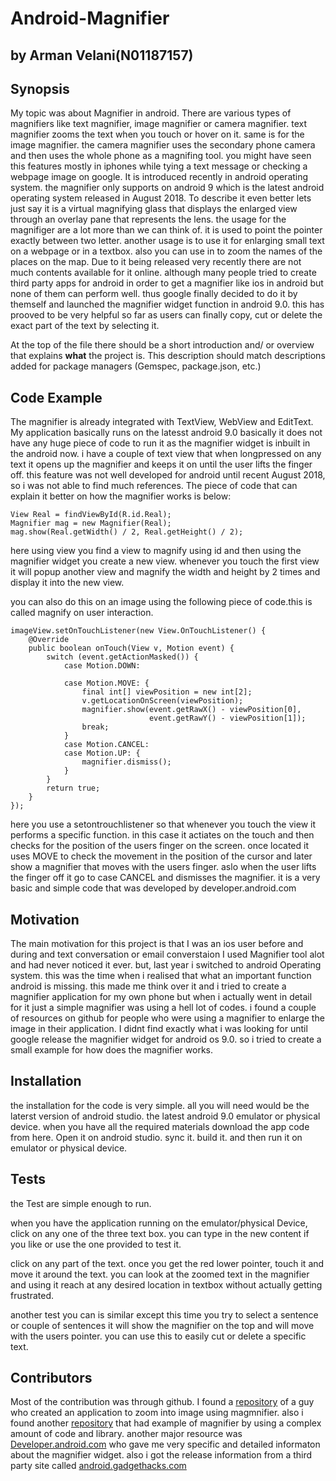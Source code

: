 # Android-Magnifier
## by Arman Velani(N01187157)


## Synopsis

My topic was about Magnifier in android. There are various types of magnifiers like text magnifier, image magnifier or camera magnifier.
text magnifier zooms the text when you touch or hover on it. same is for the image magnifier. the camera magnifier uses the secondary phone camera and then uses the whole phone as a magnifing tool. you might have seen this features mostly in iphones while tying a text message or checking a webpage image on google. It is introduced recently in android operating system. the magnifier only supports on android 9 which is the latest android operating system released in August 2018. To describe it even better lets just say it is a virtual magnifying glass that displays the enlarged view through an overlay pane that represents the lens.
    the usage for the magnifiger are a lot more than we can think of. it is used to point the pointer exactly between two letter. another usage is to use it for enlarging small text on a webpage or in a textbox. also you can use in to zoom the names of the places on the map. Due to it being released very recently there are not much contents available for it online. although many people tried to create third party apps for android in order to get a magnifier like ios in android but none of them can perform well. thus google finally decided to do it by themself and launched the magnifier widget function in android 9.0. this has prooved to be very helpful so far as users can finally copy, cut or delete the exact part of the text by selecting it.
    
At the top of the file there should be a short introduction and/ or overview that explains **what** the project is. This description should match descriptions added for package managers (Gemspec, package.json, etc.)

## Code Example

The magnifier is already integrated with TextView, WebView and EditText. My application basically runs on the latesst android 9.0 basically it does not have any huge piece of code to run it as the magnifier widget is inbuilt in the android now. i have a couple of text view that when longpressed on any text it opens up the magnifier and keeps it on until the user lifts the finger off.
this feature was not well developed for android until recent August 2018, so i was not able to find much references. The piece of code that can explain it better on how the magnifier works is below:
```
View Real = findViewById(R.id.Real);
Magnifier mag = new Magnifier(Real);
mag.show(Real.getWidth() / 2, Real.getHeight() / 2);
```
here using view you find a view to magnify using id and then using the magnifier widget you create a new view. whenever you touch the first view it will popup another view and magnify the width and height by 2 times and display it into the new view.

you can also do this on an image using the following piece of code.this is called magnify on user interaction.
```
imageView.setOnTouchListener(new View.OnTouchListener() {
    @Override
    public boolean onTouch(View v, Motion event) {
        switch (event.getActionMasked()) {
            case Motion.DOWN:
                
            case Motion.MOVE: {
                final int[] viewPosition = new int[2];
                v.getLocationOnScreen(viewPosition);
                magnifier.show(event.getRawX() - viewPosition[0],
                               event.getRawY() - viewPosition[1]);
                break;
            }
            case Motion.CANCEL:
            case Motion.UP: {
                magnifier.dismiss();
            }
        }
        return true;
    }
});
```
here you use a setontrouchlistener so that whenever you touch the view it performs a specific function. in this case it actiates on the touch and then checks for the position of the users finger on the screen. once located it uses MOVE to check the movement in the position of the cursor and later show a magnifier that moves with the users finger. aslo when the user lifts the finger off it go to case CANCEL and dismisses the magnifier. it is a very basic and simple code that was developed by developer.android.com

## Motivation

The main motivation for this project is that I was an ios user before and during and text conversation or email converstaion I used Magnifier tool alot and had never noticed it ever. but, last year i switched to android Operating system. this was the time when i realised that what an important function android is missing. this made me think over it and i tried to create a magnifier application for my own phone but when i actually went in detail for it just a simple magnifier was using a hell lot of codes. i found a couple of resources on github for people who were using a magnifier to enlarge the image in their application. I didnt find exactly what i was looking for until google release the magnifier widget for android os 9.0. so i tried to create a small example for how does the magnifier works.

## Installation
 
 the installation for the code is very simple. all you will need would be the laterst version of android studio.
 the latest android 9.0 emulator or physical device.
 when you have all the required materials download the app code from here.
 Open it on android studio.
 sync it.
 build it.
 and then run it on emulator or physical device.

## Tests

the Test are simple enough to run.

when you have the application running on the emulator/physical Device, click on any one of the three text box. you can type in the new content if you like or use the one provided to test it.

click on any part of the text.
once you get the red lower pointer, touch it and move it around the text.
you can look at the zoomed text in the magnifier and using it reach at any desired location in textbox without actually getting frustrated.

another test you can is similar except this time you try to select a sentence or couple of sentences it will show the magnifier on the top and will move with the users pointer. you can use this to easily cut or delete a specific text.

## Contributors
Most of the contribution was through github. 
I found a [repository](https://github.com/nomanr/android-image-magnifier) of a guy who created an application to zoom into image using magmnifier.
also i found another [repository](https://github.com/ellisa1419/android-image-magnifier) that had example of magnifier by using a complex amount of code and library.
another major resource was [Developer.android.com](https://developer.android.com/guide/topics/text/magnifier#java) who gave me very specific and detailed informaton about the magnifier widget.
also i got the release information from a third party site called [android.gadgethacks.com](https://android.gadgethacks.com/news/google-added-iphone-style-text-magnifier-android-9-0-pie-0183328/)
